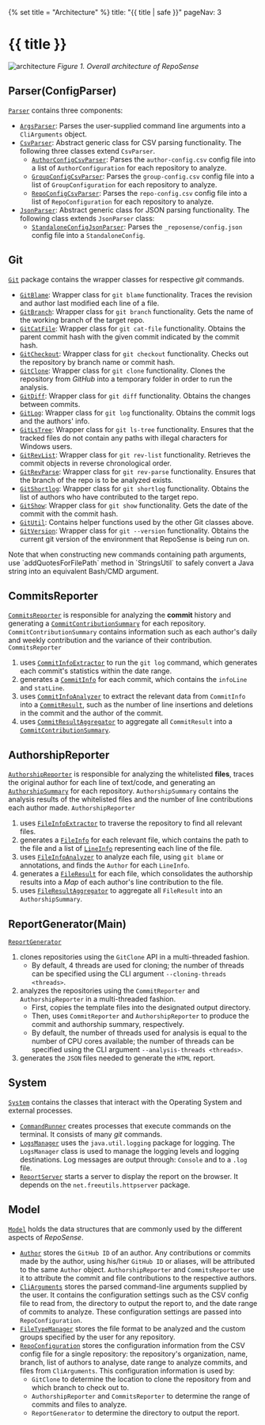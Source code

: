 {% set title = "Architecture" %}
<frontmatter>
  title: "{{ title | safe }}"
  pageNav: 3
</frontmatter>

<h1 class="display-4"><md>{{ title }}</md></h1>

 ![architecture](../images/architecture.png)
*Figure 1. Overall architecture of RepoSense*

<!-- ==================================================================================================== -->

## Parser(ConfigParser)

[`Parser`](https://github.com/reposense/RepoSense/blob/master/src/main/java/reposense/parser) contains three components:
 * [`ArgsParser`](https://github.com/reposense/RepoSense/blob/master/src/main/java/reposense/parser/ArgsParser.java): Parses the user-supplied command line arguments into a `CliArguments` object.
 * [`CsvParser`](https://github.com/reposense/RepoSense/blob/master/src/main/java/reposense/parser/CsvParser.java): Abstract generic class for CSV parsing functionality. The following three classes extend `CsvParser`.
   * [`AuthorConfigCsvParser`](https://github.com/reposense/RepoSense/blob/master/src/main/java/reposense/parser/AuthorConfigCsvParser.java): Parses the `author-config.csv` config file into a list of `AuthorConfiguration` for each repository to analyze.
   * [`GroupConfigCsvParser`](https://github.com/reposense/RepoSense/blob/master/src/main/java/reposense/parser/GroupConfigCsvParser.java): Parses the `group-config.csv` config file into a list of `GroupConfiguration` for each repository to analyze.
   * [`RepoConfigCsvParser`](https://github.com/reposense/RepoSense/blob/master/src/main/java/reposense/parser/RepoConfigCsvParser.java): Parses the `repo-config.csv` config file into a list of `RepoConfiguration` for each repository to analyze.
 * [`JsonParser`](https://github.com/reposense/RepoSense/blob/master/src/main/java/reposense/parser/JsonParser.java): Abstract generic class for JSON parsing functionality. The following class extends `JsonParser` class:
   * [`StandaloneConfigJsonParser`](https://github.com/reposense/RepoSense/blob/master/src/main/java/reposense/parser/StandaloneConfigJsonParser.java): Parses the `_reposense/config.json` config file into a `StandaloneConfig`.

<!-- ==================================================================================================== -->

## Git

[`Git`](https://github.com/reposense/RepoSense/blob/master/src/main/java/reposense/git) package contains the wrapper classes for respective *git* commands.
 * [`GitBlame`](https://github.com/reposense/RepoSense/blob/master/src/main/java/reposense/git/GitBlame.java): Wrapper class for `git blame` functionality. Traces the revision and author last modified each line of a file.
 * [`GitBranch`](https://github.com/reposense/RepoSense/blob/master/src/main/java/reposense/git/GitBranch.java): Wrapper class for `git branch` functionality. Gets the name of the working branch of the target repo.
 * [`GitCatFile`](https://github.com/reposense/RepoSense/blob/master/src/main/java/reposense/git/GitCatFile.java): Wrapper class for `git cat-file` functionality. Obtains the parent commit hash with the given commit indicated by the commit hash.
 * [`GitCheckout`](https://github.com/reposense/RepoSense/blob/master/src/main/java/reposense/git/GitCheckout.java): Wrapper class for `git checkout` functionality. Checks out the repository by branch name or commit hash.
 * [`GitClone`](https://github.com/reposense/RepoSense/blob/master/src/main/java/reposense/git/GitClone.java): Wrapper class for `git clone` functionality. Clones the repository from *GitHub* into a temporary folder in order to run the analysis.
 * [`GitDiff`](https://github.com/reposense/RepoSense/blob/master/src/main/java/reposense/git/GitDiff.java): Wrapper class for `git diff` functionality. Obtains the changes between commits.
 * [`GitLog`](https://github.com/reposense/RepoSense/blob/master/src/main/java/reposense/git/GitLog.java): Wrapper class for `git log` functionality. Obtains the commit logs and the authors' info.
 * [`GitLsTree`](https://github.com/reposense/RepoSense/blob/master/src/main/java/reposense/git/GitLsTree.java): Wrapper class for `git ls-tree` functionality. Ensures that the tracked files do not contain any paths with illegal characters for Windows users.
 * [`GitRevList`](https://github.com/reposense/RepoSense/blob/master/src/main/java/reposense/git/GitRevList.java): Wrapper class for `git rev-list` functionality. Retrieves the commit objects in reverse chronological order.
 * [`GitRevParse`](https://github.com/reposense/RepoSense/blob/master/src/main/java/reposense/git/GitRevParse.java): Wrapper class for `git rev-parse` functionality. Ensures that the branch of the repo is to be analyzed exists.
 * [`GitShortlog`](https://github.com/reposense/RepoSense/blob/master/src/main/java/reposense/git/GitShortlog.java): Wrapper class for `git shortlog` functionality. Obtains the list of authors who have contributed to the target repo.
 * [`GitShow`](https://github.com/reposense/RepoSense/blob/master/src/main/java/reposense/git/GitShow.java): Wrapper class for `git show` functionality. Gets the date of the commit with the commit hash.
 * [`GitUtil`](https://github.com/reposense/RepoSense/blob/master/src/main/java/reposense/git/GitUtil.java): Contains helper functions used by the other Git classes above.
 * [`GitVersion`](https://github.com/reposense/RepoSense/blob/master/src/main/java/reposense/git/GitVersion.java): Wrapper class for `git --version` functionality. Obtains the current git version of the environment that RepoSense is being run on.

<box type="info" seamless>
    Note that when constructing new commands containing path arguments, use `addQuotesForFilePath` method in `StringsUtil` to safely convert a Java string into an equivalent Bash/CMD argument.
</box>
<!-- ==================================================================================================== -->

## CommitsReporter

[`CommitsReporter`](https://github.com/reposense/RepoSense/blob/master/src/main/java/reposense/commits/CommitsReporter.java) is responsible for analyzing the **commit** history and generating a [`CommitContributionSummary`](https://github.com/reposense/RepoSense/blob/master/src/main/java/reposense/commits/model/CommitContributionSummary.java) for each repository. `CommitContributionSummary` contains information such as each author's daily and weekly contribution and the variance of their contribution. `CommitsReporter`
 1. uses [`CommitInfoExtractor`](https://github.com/reposense/RepoSense/blob/master/src/main/java/reposense/commits/CommitInfoExtractor.java) to run the `git log` command, which generates each commit's statistics within the date range.
 1. generates a [`CommitInfo`](https://github.com/reposense/RepoSense/blob/master/src/main/java/reposense/commits/model/CommitInfo.java) for each commit, which contains the `infoLine` and `statLine`.
 1. uses [`CommitInfoAnalyzer`](https://github.com/reposense/RepoSense/blob/master/src/main/java/reposense/commits/CommitInfoAnalyzer.java) to extract the relevant data from `CommitInfo` into a [`CommitResult`](https://github.com/reposense/RepoSense/blob/master/src/main/java/reposense/commits/model/CommitResult.java), such as the number of line insertions and deletions in the commit and the author of the commit.
 1. uses [`CommitResultAggregator`](https://github.com/reposense/RepoSense/blob/master/src/main/java/reposense/commits/CommitResultAggregator.java) to aggregate all `CommitResult` into a [`CommitContributionSummary`](https://github.com/reposense/RepoSense/blob/master/src/main/java/reposense/commits/model/CommitContributionSummary.java).

<!-- ==================================================================================================== -->

## AuthorshipReporter

[`AuthorshipReporter`](https://github.com/reposense/RepoSense/blob/master/src/main/java/reposense/authorship/AuthorshipReporter.java) is responsible for analyzing the whitelisted **files**, traces the original author for each line of text/code, and generating an [`AuthorshipSummary`](https://github.com/reposense/RepoSense/blob/master/src/main/java/reposense/authorship/model/AuthorshipSummary.java) for each repository. `AuthorshipSummary` contains the analysis results of the whitelisted files and the number of line contributions each author made. `AuthorshipReporter`
 1. uses [`FileInfoExtractor`](https://github.com/reposense/RepoSense/blob/master/src/main/java/reposense/authorship/FileInfoExtractor.java) to traverse the repository to find all relevant files.
 1. generates a [`FileInfo`](https://github.com/reposense/RepoSense/blob/master/src/main/java/reposense/authorship/model/FileInfo.java) for each relevant file, which contains the path to the file and a list of [`LineInfo`](https://github.com/reposense/RepoSense/blob/master/src/main/java/reposense/authorship/model/LineInfo.java) representing each line of the file.
 1. uses [`FileInfoAnalyzer`](https://github.com/reposense/RepoSense/blob/master/src/main/java/reposense/authorship/FileInfoAnalyzer.java) to analyze each file, using `git blame` or annotations, and finds the `Author` for each `LineInfo`.
 1. generates a [`FileResult`](https://github.com/reposense/RepoSense/blob/master/src/main/java/reposense/authorship/model/FileResult.java) for each file, which consolidates the authorship results into a *Map* of each author's line contribution to the file.
 1. uses [`FileResultAggregator`](https://github.com/reposense/RepoSense/blob/master/src/main/java/reposense/authorship/FileResultAggregator.java) to aggregate all `FileResult` into an `AuthorshipSummary`.

<!-- ==================================================================================================== -->

## ReportGenerator(Main)

[`ReportGenerator`](https://github.com/reposense/RepoSense/blob/master/src/main/java/reposense/report/ReportGenerator.java)
 1. clones repositories using the `GitClone` API in a multi-threaded fashion.
    * By default, 4 threads are used for cloning; the number of threads can be specified using the CLI argument `--cloning-threads <threads>`.
 1. analyzes the repositories using the `CommitReporter` and `AuthorshipReporter` in a multi-threaded fashion.
    * First, copies the template files into the designated output directory.
    * Then, uses `CommitReporter` and `AuthorshipReporter` to produce the commit and authorship summary, respectively.
    * By default, the number of threads used for analysis is equal to the number of CPU cores available; the number of threads can be specified using the CLI argument `--analysis-threads <threads>`.
 1. generates the `JSON` files needed to generate the `HTML` report.

<!-- ==================================================================================================== -->

## System

[`System`](https://github.com/reposense/RepoSense/blob/master/src/main/java/reposense/system) contains the classes that interact with the Operating System and external processes.
 * [`CommandRunner`](https://github.com/reposense/RepoSense/blob/master/src/main/java/reposense/system/CommandRunner.java) creates processes that execute commands on the terminal. It consists of many *git* commands.
 * [`LogsManager`](https://github.com/reposense/RepoSense/blob/master/src/main/java/reposense/system/LogsManager.java) uses the `java.util.logging` package for logging. The `LogsManager` class is used to manage the logging levels and logging destinations. Log messages are output through: `Console` and to a `.log` file.
 * [`ReportServer`](https://github.com/reposense/RepoSense/blob/master/src/main/java/reposense/system/ReportServer.java) starts a server to display the report on the browser. It depends on the `net.freeutils.httpserver` package.

<!-- ==================================================================================================== -->

## Model

[`Model`](https://github.com/reposense/RepoSense/blob/master/src/main/java/reposense/model) holds the data structures that are commonly used by the different aspects of *RepoSense*.
 * [`Author`](https://github.com/reposense/RepoSense/blob/master/src/main/java/reposense/model/Author.java) stores the `GitHub ID` of an author. Any contributions or commits made by the author, using his/her `GitHub ID` or aliases, will be attributed to the same `Author` object. `AuthorshipReporter` and `CommitsReporter` use it to attribute the commit and file contributions to the respective authors.
 * [`CliArguments`](https://github.com/reposense/RepoSense/blob/master/src/main/java/reposense/model/CliArguments.java) stores the parsed command-line arguments supplied by the user. It contains the configuration settings such as the CSV config file to read from, the directory to output the report to, and the date range of commits to analyze. These configuration settings are passed into `RepoConfiguration`.
 * [`FileTypeManager`](https://github.com/reposense/RepoSense/blob/master/src/main/java/reposense/model/FileTypeManager.java) stores the file format to be analyzed and the custom groups specified by the user for any repository.
 * [`RepoConfiguration`](https://github.com/reposense/RepoSense/blob/master/src/main/java/reposense/model/RepoConfiguration.java) stores the configuration information from the CSV config file for a single repository: the repository's organization, name, branch, list of authors to analyse, date range to analyze commits, and files from `CliArguments`.
 This configuration information is used by:
    - `GitClone` to determine the location to clone the repository from and which branch to check out to.
    - `AuthorshipReporter` and `CommitsReporter` to determine the range of commits and files to analyze.
    - `ReportGenerator` to determine the directory to output the report.
